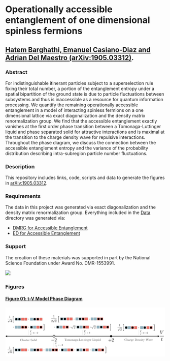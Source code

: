 # Operationally accessible entanglement of one dimensional spinless fermions
## [Hatem Barghathi, Emanuel Casiano-Diaz and Adrian Del Maestro (arXiv:1905.03312)](https://arxiv.org/abs/1905.03312).

### Abstract
For indistinguishable itinerant particles subject to a superselection rule fixing their total number, a portion of the entanglement entropy under a spatial bipartition of the ground state is due to particle fluctuations between subsystems and thus is inaccessible as a resource for quantum information processing. We quantify the remaining operationally accessible entanglement in a model of interacting spinless fermions on a one dimensional lattice via exact diagonalization and the density matrix renormalization group. We find that the accessible entanglement exactly vanishes at the first order phase transition between a Tomonaga-Luttinger liquid and phase separated solid for attractive interactions and is maximal at the transition to the charge density wave for repulsive interactions. Throughout the phase diagram, we discuss the connection between the accessible entanglement entropy and the variance of the probability distribution describing intra-subregion particle number fluctuations. 

### Description
This repository includes links, code, scripts and data to generate the figures in [arXiv:1905.03312](https://arxiv.org/abs/1905.03312).

### Requirements
The data in this project was generated via exact diagonalization and the density matrix renormalization group.  Everything included in the [Data](https://github.com/DelMaestroGroup/AccessibleEntanglementFermions/tree/master/Data) directory was generated via:

* [DMRG for Accessible Entanglement](https://github.com/DelMaestroGroup/DMRG)
* [ED for Accessible Entanglement](https://github.com/DelMaestroGroup/tV_Accessible_Entanglement)

### Support
The creation of these materials was supported in part by the National Science Foundation under Award No. DMR-1553991.

[<img width="100px" src="https://www.nsf.gov/images/logos/NSF_4-Color_bitmap_Logo.png">](http://www.nsf.gov/awardsearch/showAward?AWD_ID=1553991)

### Figures

#### [Figure 01: t-V Model Phase Diagram](https://github.com/DelMaestroGroup/AccessibleEntanglementFermions/tree/master/Figure01)
<img src="https://github.com/DelMaestroGroup/AccessibleEntanglementFermions/blob/master/Figure01/phaseDiagramTV.svg">
